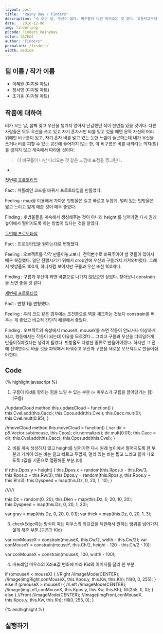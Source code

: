 ```yaml
---
layout: post
title:  "Rainy Day / Finders"
description: "비 오는 날, 우산이 없다. 비구름이 나만 따라오는 것 같다. 고등학교부터 함께 한 친구들(Friends)의 영어 알파벳 순서를 조금 바꾸어 Finders(발견자)로, 답을 찾아 발견해가는 친구들이라는 의미를 담고있다. "
date:   2016-12-06
img: finder.png
p5code: Finders_RainyDay
color: 2A7EA4
author: "Finders"
permalink: /finders/
width: medium
---
```

## 팀 이름 / 작가 이름
- 이혜원 (디지털 아트)
- 정서영 (디지털 아트)
- 조기웅 (디지털 아트)


## 작품에 대하여

비가 오는 날, 깜빡 잊고 우산을 챙기지 않아서 난감했던 적이 한번쯤 있을 것이다.
다른 사람들은 모두 우산을 쓰고 있고 자기 혼자서만 비를 맞고 있을 때면 문득
자신의 머리 위에만 비구름이 있고, 자기 혼자 비를 맞고 있는 듯한 느낌이 들곤하는데
내가 우산을 쓰거나 비를 피할 수 있는 공간에 들어가지 않는 한,
이 비구름은 비를 내리려는 의지(힘)를 굽히지 않고 계속해서 따라올 것이다.

<blockquote>

이 비구름이 나만 따라오는 것 같은 느낌에 표정을 찡그린다.

</blockquote>

-
[첫번째 프로토타입](http://codepen.io/LeeHyeWon/pen/aByZOJ?editors=0010)

Fact : 퍼플레인 코드를 바꿔서 프로토타입을 만들었다.

Feeling : map을 이용해서 가까운 빗방울은 길고 빠르고 두껍게, 멀리 있는 빗방울은 짧고 느리고
얇게 해준 것이 매우 좋았다.

Finding : 빗방울들을 계속해서 생성해주는 것이 아니라 height 를 넘어가면 다시 원래 높이에서
떨어지도록 하는 방법이 있다는 것을 알았다.


[두번째 프로토타입](http://codepen.io/LeeHyeWon/pen/Mbveoe?editors=0010)

Fact : 프로토타입을 원하는대로 변형했다.

Feeling : 오브젝트를 각각 만들어놓고보니, 전역변수로 바꿔주어야 할 것들이 많아서 매우 복잡했다. 일단 진행시키기
위해서 drop안에 우산과 구름까지 가져와버렸다. 그래서 빗방울도 100개, 하나처럼 보이지만 구름과 우산 또한 100개다.

Finding : 구름과 우산이 화면 바깥으로 나가지 않았으면 싶었다. 찾아보니 constrain을 쓰면 좋을 것 같다


[세번째 프로토타입](http://codepen.io/LeeHyeWon/pen/WoExdb?editors=0010)

Fact : 변형 1을 변형했다.

Feeling : 우리 코드 같은 경우에는 조건문으로 벽을 체크하는 것보다 constrain을 써주는 게 좋았고 비교적 간단히
해결해서 좋았다.

Finding : 오브젝트의 속성에서 mouseX, mouseY를 쓰면 작동이 안되거나 이상하게 되고, 행동에서는 작동이 되는데
이유를 모르겠다… 그리고 구름과 우산을 디테일하게 만들어줘야겠다는 생각이 들었다. 빗방울도 다양한 종류로
만들어야겠다. 하지만 그 전에 전역변수로 바꿀 것을 파악해서 바꿔주고 우산과 구름을 새로운 오브젝트로
만들어줘야한다.

## Code
{% highlight javascript %}

1. 구름이 Kid를 향하는 힘을 느낄 수 있는 부분 (= 마우스가 구름을 끌어당기는 힘) (구름)


//updateCloud method
this.updateCloud = function() {
    this.Cvel.add(this.Cacc);
    this.Cpos.add(this.Cvel);
    this.Cacc.mult(0);
    this.Cvel.mult(0.95);
  }


  //moveCloud method
  this.moveCloud = function() {
    var dir = p5.Vector.sub(mouse, this.Cpos);
    dir.normalize();
    dir.mult(0.01);
    this.Cacc = dir;
    this.Cvel.add(this.Cacc);
    this.Cpos.add(this.Cvel);
  }




2. 비를 계속 생성하지 않고 height를 넘어가면 다시 원래 높이에서 떨어지도록 한 부분과 가까이 있는 비는 길고 빠르고 두껍게, 멀리 있는 비는 짧고 느리고 얇게 나오도록 z값을 기준으로 맵핑해준 부분.(비)


if (this.Dpos.y > height) {
      this.Dpos.x = random(this.Rpos.x - this.Rw/3, this.Rpos.x + this.Rw/3);
      this.Dpos.y = random(this.Rpos.y, this.Rpos.y + this.Rh/3);
      this.Dyspeed = map(this.Dz, 0, 20, 1, 10);
    }


//////


this.Dz = random(0, 20);
  this.Dlen = map(this.Dz, 0, 20, 10, 20);
  this.Dyspeed = map(this.Dz, 0, 20, 1, 20);


var grav = map(this.Dz, 0, 20, 0, 0.1);
var thick = map(this.Dz, 0, 20, 1, 3);




3. checkEdge하는 방식이 아닌 마우스의 좌표값을 제한해서 원하는 범위를 넘어가지 않게 해준 부분.(구름과 Kid)


var conMouseX = constrain(mouseX, this.Cw/2, width - this.Cw/2);
var conMouseY = constrain(mouseY, this.Ch/2, height - 120 - this.Ch/2 - 10);


var conMouseX = constrain(mouseX, 100, width - 100);




4. 매프레임 마우스의 X좌표값 변화에 따라 Kid의 이미지를 달리 한 부분.


if (pmouseX < mouseX) {
      //Right
      //imageMode(CENTER);
      //image(imgRight,conMouseX, this.Kpos.y, this.Kw, this.Kh);
      fill(0, 0, 255);
    } else if (pmouseX > mouseX) {
      //Left
      //imageMode(CENTER);
      //image(imgLeft,conMouseX, this.Kpos.y, this.Kw, this.Kh);
      fill(255, 0, 0);
    } else {
      //Front
      //imageMode(CENTER);
      //image(imgFront,conMouseX, this.Kpos.y, this.Kw, this.Kh);
      fill(0, 255, 0);
    }


{% endhighlight %}



## 실행하기
